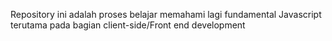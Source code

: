 Repository ini adalah proses belajar memahami lagi fundamental Javascript terutama pada bagian client-side/Front end development
